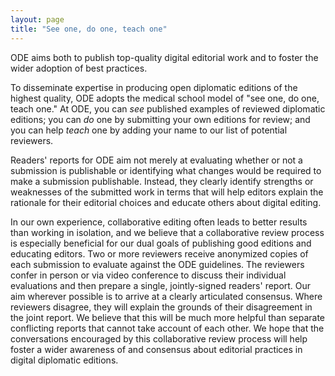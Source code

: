 ```yaml
---
layout: page
title: "See one, do one, teach one"
---
```


ODE aims both to publish top-quality digital editorial work and to foster the wider adoption of best practices. 

To disseminate expertise in producing open diplomatic editions of the highest quality, ODE adopts the medical school model of "see one, do one, teach one."  At ODE, you can *see* published examples of reviewed diplomatic editions; you can *do* one by submitting your own editions for review; and you can help *teach* one by adding your name to our list of potential reviewers. 

Readers' reports for ODE aim not merely at evaluating whether or not a submission is publishable or identifying what changes would be required to make a submission publishable. Instead, they clearly identify strengths or weaknesses of the submitted work in terms that will help editors explain the rationale for their editorial choices and educate others about digital editing.

In our own experience, collaborative editing often leads to better results than working in isolation, and we believe that a collaborative review process is especially beneficial for our dual goals of publishing good editions and educating editors. Two or more reviewers receive anonymized copies of each submission to evaluate against the ODE guidelines. The reviewers confer in person or via video conference to discuss their individual evaluations and then prepare a single, jointly-signed readers' report. Our aim wherever possible is to arrive at a clearly articulated consensus. Where reviewers disagree, they will explain the grounds of their disagreement in the joint report. We believe that this will be much more helpful than separate conflicting reports that cannot take account of each other. We hope that the conversations encouraged by this collaborative review process will help foster a wider awareness of and consensus about editorial practices in digital diplomatic editions.
